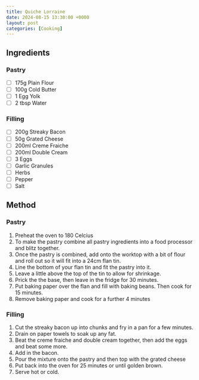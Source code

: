 ```yaml
---
title: Quiche Lorraine
date: 2024-08-15 13:30:00 +0000
layout: post
categories: [Cooking]
---
```

## Ingredients
### Pastry
- [ ] 175g Plain Flour
- [ ] 100g Cold Butter
- [ ] 1 Egg Yolk
- [ ] 2 tbsp Water

### Filling
- [ ] 200g Streaky Bacon
- [ ] 50g Grated Cheese
- [ ] 200ml Creme Fraiche
- [ ] 200ml Double Cream
- [ ] 3 Eggs
- [ ] Garlic Granules
- [ ] Herbs
- [ ] Pepper
- [ ] Salt

## Method
### Pastry
1. Preheat the oven to 180 Celcius 
2. To make the pastry combine all pastry ingredients into a food processor and blitz together.
3. Once the pastry is combined, add onto the worktop with a bit of flour and roll out so it will fit into a 24cm flan tin.
4. Line the bottom of your flan tin and fit the pastry into it. 
5. Leave a little above the top of the tin to allow for shrinkage.
6. Prick the the base, then leave in the fridge for 30 minutes.   
7. Put baking paper over the flan and fill with baking beans. Then cook for 15 minutes.
8. Remove baking paper and cook for a further 4 minutes

### Filling
1. Cut the streaky bacon up into chunks and fry in a pan for a few minutes.
2. Drain on paper towels to soak up any fat.
3. Beat the creme fraiche and double cream together, then add the eggs and beat some more. 
4. Add in the bacon.
5. Pour the mixture onto the pastry and then top with the grated cheese
6. Put back into the oven for 25 minutes or until golden brown.
7. Serve hot or cold.
